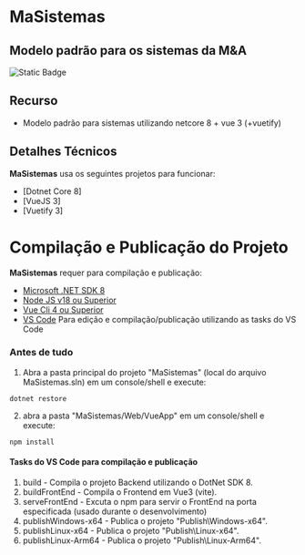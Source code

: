 # MaSistemas

## Modelo padrão para os sistemas da M&A

![Static Badge](https://img.shields.io/badge/masuporte-MaSistemas-blue)


## Recurso

- Modelo padrão para sistemas utilizando netcore 8 + vue 3 (+vuetify)

## Detalhes Técnicos
**MaSistemas** usa os seguintes projetos para funcionar:
- [Dotnet Core 8]
- [VueJS 3]
- [Vuetify 3]

# Compilação e Publicação do Projeto
**MaSistemas** requer para compilação e publicação:
- [Microsoft .NET SDK 8]
- [Node JS v18 ou Superior]
- [Vue Cli 4 ou Superior]
- [VS Code] Para edição e compilação/publicação utilizando as tasks do VS Code

### Antes de tudo
1.  Abra a pasta principal do projeto "MaSistemas" (local do arquivo MaSistemas.sln) em um console/shell e execute:
```
dotnet restore
```

2.  abra a pasta "MaSistemas/Web/VueApp" em um console/shell e execute:
```
npm install
```


#### Tasks do **VS Code** para compilação e publicação
1. build - Compila o projeto Backend utilizando o DotNet SDK 8.
2. buildFrontEnd - Compila o Frontend em Vue3 (vite).
3. serveFrontEnd - Excuta o npm para servir o FrontEnd na porta especificada (usado durante o desenvolvimento)
4. publishWindows-x64 - Publica o projeto "Publish\Windows-x64".
5. publishLinux-x64   - Publica o projeto "Publish\Linux-x64".
6. publishLinux-Arm64 - Publica o projeto "Publish\Linux-Arm64".


[Microsoft .NET SDK 8]: https://dotnet.microsoft.com/en-us/download/dotnet/8.0
[Node JS v18 ou Superior]: https://nodejs.org/
[Vue Cli 4 ou Superior]: https://cli.vuejs.org/
[VS Code]: https://code.visualstudio.com/download